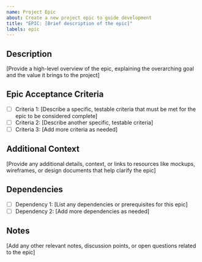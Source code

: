 ```yaml
---
name: Project Epic
about: Create a new project epic to guide development
title: "EPIC: [Brief description of the epic]"
labels: epic
---
```


## Description
[Provide a high-level overview of the epic, explaining the overarching goal and the value it brings to the project]

## Epic Acceptance Criteria
- [ ] Criteria 1: [Describe a specific, testable criteria that must be met for the epic to be considered complete]
- [ ] Criteria 2: [Describe another specific, testable criteria]
- [ ] Criteria 3: [Add more criteria as needed]

## Additional Context
[Provide any additional details, context, or links to resources like mockups, wireframes, or design documents that help clarify the epic]

## Dependencies
- [ ] Dependency 1: [List any dependencies or prerequisites for this epic]
- [ ] Dependency 2: [Add more dependencies as needed]

## Notes
[Add any other relevant notes, discussion points, or open questions related to the epic]
